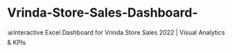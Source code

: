 # Vrinda-Store-Sales-Dashboard-
📊Interactive Excel Dashboard for Vrinda Store Sales 2022 | Visual Analytics &amp; KPIs
